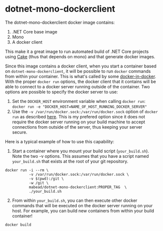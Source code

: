 # dotnet-mono-dockerclient

The dotnet-mono-dockerclient docker image contains:
1. .NET Core base image
2. Mono
3. A docker client

This make it a great image to run automated build of .NET Core projects using [Cake](http://cakebuild.net/) (thus that depends on mono) and that generate docker images. 

Since this image contains a docker client, when you start a container based on `dotnet-mono-dockerclient`, it will be possible to run `docker` commands from within your container. This is what's called by some [docker-in-docker](https://jpetazzo.github.io/2015/09/03/do-not-use-docker-in-docker-for-ci/). With the proper `docker run` options, the docker client that it contains will be able to connect to a docker server running outside of the container. Two options are possible to specify the docker server to use:

1. Set the `DOCKER_HOST` environment variable when calling `docker run`: `docker run -e "DOCKER_HOST=NAME_OF_HOST_RUNNING_DOCKER_SERVER"`
1. Use the `-v /var/run/docker.sock:/var/run/docker.sock` option of `docker run` as described [here](https://jpetazzo.github.io/2015/09/03/do-not-use-docker-in-docker-for-ci/). This is my prefered option since it does not require the docker server running on your build machine to accept connections from outside of the server, thus keeping your server secure.

Here is a typical example of how to use this capability:

1. Start a container where you mount your build script (`your_build.sh`). Note the two -v options. This assumes that you have a script named `your_build.sh` that exists at the root of your git repository.
````
docker run -i --rm \
           -v /var/run/docker.sock:/var/run/docker.sock \
           -v $(pwd):/git \
           -w /git \
           mabead/dotnet-mono-dockerclient:PROPER_TAG  \
           ./your_build.sh 
```` 
2. From within `your_build.sh`, you can then execute other docker commands that will be executed on the docker server running on your host. For example, you can build new containers from within your build container!
````
docker build
````

